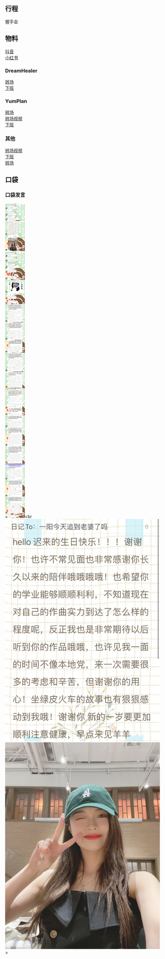 ## 行程
握手会<br>

## 物料
[抖音](https://www.douyin.com/video/7004404476287274251)<br>
[小红书](https://www.xiaohongshu.com/discovery/item/61339a360000000021034ed9)

### DreamHealer
[转场](https://weibo.com/6375088879/KwCKHElQW)<br>
[下班](https://weibo.com/6375088879/KwEGjlIIM)

### YumPlan
[转场](https://weibo.com/7335378002/KwD46z3nP)<br>
[转场视频](https://weibo.com/7335378002/KwCWS1SKd)<br>
[下班](https://weibo.com/7335378002/KwECltzXO)

### 其他
[转场视频](https://weibo.com/2971625284/KwD8CoZAW)<br>
[下班](https://weibo.com/2971625284/KwERO3e9n)<br>
[转场](https://weibo.com/7646321708/KwDuupL7n)

## 口袋
### 口袋发言
![口袋发言](./pocket48/imgs/messages1.jpeg)<br
![口袋发言](./pocket48/imgs/P1.jpeg)<br>
![口袋发言](./pocket48/imgs/P2.jpeg)<br>>